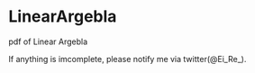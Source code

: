 # LinearArgebla
pdf of Linear Argebla

If anything is imcomplete, please notify me via twitter(@Ei_Re_).

